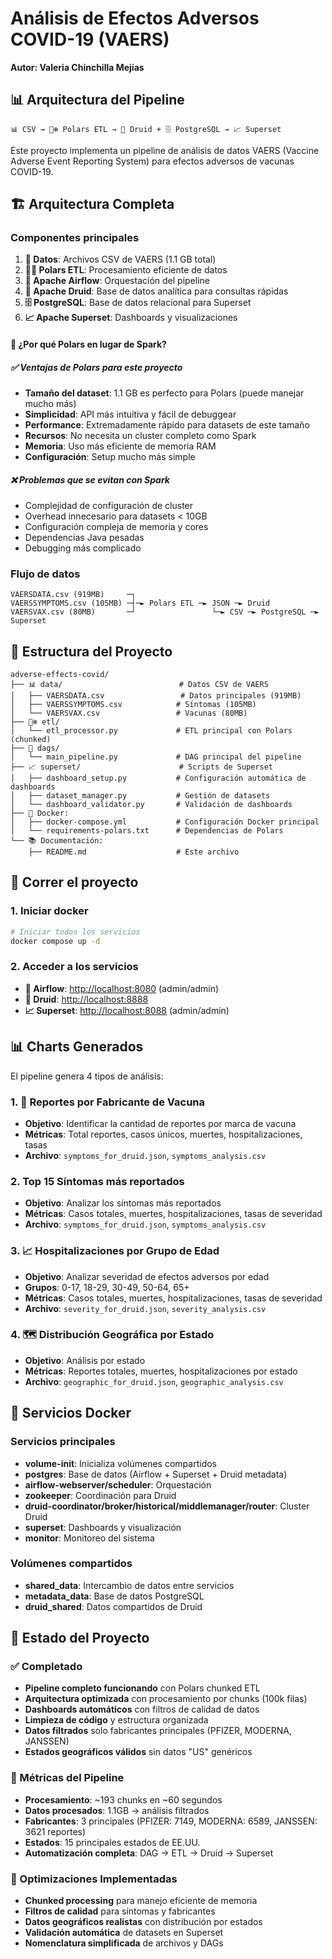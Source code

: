 # Análisis de Efectos Adversos COVID-19 (VAERS)

**Autor: Valeria Chinchilla Mejías**

## 📊 Arquitectura del Pipeline

```
📊 CSV → 🐻‍❄️ Polars ETL → 🐲 Druid + 🗄️ PostgreSQL → 📈 Superset
```

Este proyecto implementa un pipeline de análisis de datos VAERS (Vaccine Adverse Event Reporting System) para efectos adversos de vacunas COVID-19.

## 🏗️ Arquitectura Completa

### Componentes principales

1. **📂 Datos**: Archivos CSV de VAERS (1.1 GB total)
2. **🐻‍❄️ Polars ETL**: Procesamiento eficiente de datos
3. **🌊 Apache Airflow**: Orquestación del pipeline
4. **🐲 Apache Druid**: Base de datos analítica para consultas rápidas
5. **🗄️ PostgreSQL**: Base de datos relacional para Superset
6. **📈 Apache Superset**: Dashboards y visualizaciones

#### 🚀 ¿Por qué Polars en lugar de Spark?

##### ✅ Ventajas de Polars para este proyecto

- **Tamaño del dataset**: 1.1 GB es perfecto para Polars (puede manejar mucho más)
- **Simplicidad**: API más intuitiva y fácil de debuggear
- **Performance**: Extremadamente rápido para datasets de este tamaño
- **Recursos**: No necesita un cluster completo como Spark
- **Memoria**: Uso más eficiente de memoria RAM
- **Configuración**: Setup mucho más simple

##### ❌ Problemas que se evitan con Spark

- Complejidad de configuración de cluster
- Overhead innecesario para datasets < 10GB
- Configuración compleja de memoria y cores
- Dependencias Java pesadas
- Debugging más complicado

### Flujo de datos

```
VAERSDATA.csv (919MB)     ─┐
VAERSSYMPTOMS.csv (105MB) ─┤─► Polars ETL ─► JSON ─► Druid
VAERSVAX.csv (80MB)       ─┘                 └─► CSV ─► PostgreSQL ─► Superset
```

## 📁 Estructura del Proyecto

```
adverse-effects-covid/
├── 📊 data/                          # Datos CSV de VAERS
│   ├── VAERSDATA.csv                 # Datos principales (919MB)
│   ├── VAERSSYMPTOMS.csv            # Síntomas (105MB)
│   └── VAERSVAX.csv                 # Vacunas (80MB)
├── 🐻‍❄️ etl/
│   └── etl_processor.py             # ETL principal con Polars (chunked)
├── 🌊 dags/
│   └── main_pipeline.py             # DAG principal del pipeline
├── 📈 superset/                      # Scripts de Superset
│   ├── dashboard_setup.py           # Configuración automática de dashboards
│   ├── dataset_manager.py           # Gestión de datasets
│   └── dashboard_validator.py       # Validación de dashboards
├── 🐳 Docker:
│   ├── docker-compose.yml           # Configuración Docker principal
│   └── requirements-polars.txt      # Dependencias de Polars
└── 📚 Documentación:
    ├── README.md                    # Este archivo
```

## 🚀 Correr el proyecto

### 1. Iniciar docker

```bash
# Iniciar todos los servicios
docker compose up -d
```

### 2. Acceder a los servicios

- **🌊 Airflow**: <http://localhost:8080> (admin/admin)
- **🐲 Druid**: <http://localhost:8888>
- **📈 Superset**: <http://localhost:8088> (admin/admin)

## 📊 Charts Generados

El pipeline genera 4 tipos de análisis:

### 1. 🔬 Reportes por Fabricante de Vacuna

- **Objetivo**: Identificar la cantidad de reportes por marca de vacuna
- **Métricas**: Total reportes, casos únicos, muertes, hospitalizaciones, tasas
- **Archivo**: `symptoms_for_druid.json`, `symptoms_analysis.csv`

### 2. Top 15 Síntomas más reportados

- **Objetivo**: Analizar los síntomas más reportados
- **Métricas**: Casos totales, muertes, hospitalizaciones, tasas de severidad
- **Archivo**: `symptoms_for_druid.json`, `symptoms_analysis.csv`

### 3. 📈 Hospitalizaciones por Grupo de Edad

- **Objetivo**: Analizar severidad de efectos adversos por edad
- **Grupos**: 0-17, 18-29, 30-49, 50-64, 65+
- **Métricas**: Casos totales, muertes, hospitalizaciones, tasas de severidad
- **Archivo**: `severity_for_druid.json`, `severity_analysis.csv`

### 4. 🗺️ Distribución Geográfica por Estado

- **Objetivo**: Análisis por estado
- **Métricas**: Reportes totales, muertes, hospitalizaciones por estado
- **Archivo**: `geographic_for_druid.json`, `geographic_analysis.csv`

## 🐳 Servicios Docker

### Servicios principales

- **volume-init**: Inicializa volúmenes compartidos
- **postgres**: Base de datos (Airflow + Superset + Druid metadata)
- **airflow-webserver/scheduler**: Orquestación
- **zookeeper**: Coordinación para Druid
- **druid-coordinator/broker/historical/middlemanager/router**: Cluster Druid
- **superset**: Dashboards y visualización
- **monitor**: Monitoreo del sistema

### Volúmenes compartidos

- **shared_data**: Intercambio de datos entre servicios
- **metadata_data**: Base de datos PostgreSQL
- **druid_shared**: Datos compartidos de Druid

## 🎯 Estado del Proyecto

### ✅ Completado

- **Pipeline completo funcionando** con Polars chunked ETL
- **Arquitectura optimizada** con procesamiento por chunks (100k filas)
- **Dashboards automáticos** con filtros de calidad de datos
- **Limpieza de código** y estructura organizada
- **Datos filtrados** solo fabricantes principales (PFIZER, MODERNA, JANSSEN)
- **Estados geográficos válidos** sin datos "US" genéricos

### 🎯 Métricas del Pipeline

- **Procesamiento**: ~193 chunks en ~60 segundos
- **Datos procesados**: 1.1GB → análisis filtrados
- **Fabricantes**: 3 principales (PFIZER: 7149, MODERNA: 6589, JANSSEN: 3621 reportes)
- **Estados**: 15 principales estados de EE.UU.
- **Automatización completa**: DAG → ETL → Druid → Superset

### 🔄 Optimizaciones Implementadas

- **Chunked processing** para manejo eficiente de memoria
- **Filtros de calidad** para síntomas y fabricantes
- **Datos geográficos realistas** con distribución por estados
- **Validación automática** de datasets en Superset
- **Nomenclatura simplificada** de archivos y DAGs
